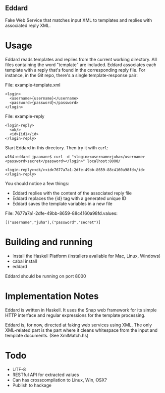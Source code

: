 Eddard
------

Fake Web Service that matches input XML to templates and replies with
associated reply XML.

Usage
=====

Eddard reads templates and replies from the current working directory.
All files containing the word "template" are included. Eddard associates
each template with a reply that's found in the corresponding reply file.
For instance, in the Git repo, there's a single template-response pair:

File: example-template.xml

~~~
<login>
  <username>{username}</username>
  <password>{password}</password>
</login>
~~~

File: example-reply

~~~
<login-reply>
  <ok/>
  <id>{id}</id>
</login-reply>
~~~

Start Eddard in this directory. Then try it with `curl`:

~~~
w164:eddard jpaanane$ curl -d "<login><username>juha</username><password>secret</password></login>" localhost:8000/

<login-reply><ok/><id>7677a7a1-2dfe-49bb-8659-88c4160a98fd</id></login-reply>
~~~

You should notice a few things:

- Eddard replies with the content of the associated reply file
- Eddard replaces the {id} tag with a generated unique ID
- Eddard saves the template variables in a new file

File: 7677a7a1-2dfe-49bb-8659-88c4160a98fd.values:

~~~
[("username","juha"),("password","secret")]
~~~

Building and running
====================

- Install the Haskell Platform (installers available for Mac, Linux,
  Windows)
- cabal install
- eddard

Eddard should be running on port 8000

Implementation Notes
====================

Eddard is written in Haskell. It uses the Snap web framework for its
simple HTTP interface and regular expressions for the template
processing.

Eddard is, for now, directed at faking web services using XML. The only
XML-related part is the part where it cleans whitespace from the input
and template documents. (See XmlMatch.hs)

Todo
====

- UTF-8
- RESTful API for extracted values
- Can has crosscompilation to Linux, Win, OSX?
- Publish to hackage

